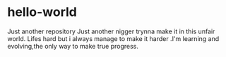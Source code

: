 # hello-world
Just another repository
Just another nigger trynna make it in this unfair world. Lifes hard but i always manage to make it harder .I'm learning and evolving,the only way to make true progress.
